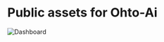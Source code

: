 # Public assets for Ohto-Ai

![Dashboard](https://repobeats.axiom.co/api/embed/b8b436c9fca5469dedfa6b6f98d0ef8ae526de7e.svg "Repobeats analytics image")
